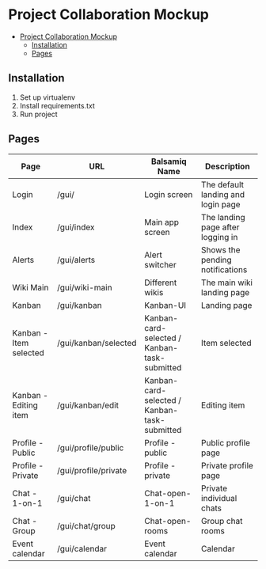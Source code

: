 # Project Collaboration Mockup

- [Project Collaboration Mockup](#project-collaboration-mockup)
  - [Installation](#installation)
  - [Pages](#pages)

## Installation

1. Set up virtualenv
2. Install requirements.txt
3. Run project

## Pages

| Page                   | URL                  | Balsamiq Name                                | Description                        |
| ---------------------- | -------------------- | -------------------------------------------- | ---------------------------------- |
| Login                  | /gui/                | Login screen                                 | The default landing and login page |
| Index                  | /gui/index           | Main app screen                              | The landing page after logging in  |
| Alerts                 | /gui/alerts          | Alert switcher                               | Shows the pending notifications    |
| Wiki Main              | /gui/wiki-main       | Different wikis                              | The main wiki landing page         |
| Kanban                 | /gui/kanban          | Kanban-UI                                    | Landing page                       |
| Kanban - Item selected | /gui/kanban/selected | Kanban-card-selected / Kanban-task-submitted | Item selected                      |
| Kanban - Editing item  | /gui/kanban/edit     | Kanban-card-selected / Kanban-task-submitted | Editing item                       |
| Profile - Public       | /gui/profile/public  | Profile - public                             | Public profile page                |
| Profile - Private      | /gui/profile/private | Profile - private                            | Private profile page               |
| Chat - 1-on-1          | /gui/chat            | Chat-open-1-on-1                             | Private individual chats           |
| Chat - Group           | /gui/chat/group      | Chat-open-rooms                              | Group chat rooms                   |
| Event calendar         | /gui/calendar        | Event calendar                               | Calendar                           |